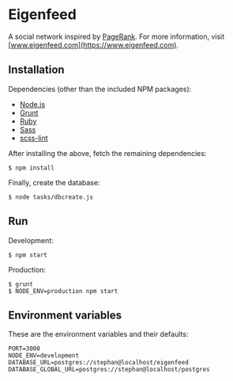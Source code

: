 Eigenfeed
=========

A social network inspired by [PageRank](http://en.wikipedia.org/wiki/PageRank). For more information, visit [www.eigenfeed.com](https://www.eigenfeed.com).

## Installation

Dependencies (other than the included NPM packages):

- [Node.js](http://nodejs.org/)
- [Grunt](http://gruntjs.com/)
- [Ruby](https://www.ruby-lang.org/en/)
- [Sass](http://sass-lang.com/)
- [scss-lint](https://github.com/causes/scss-lint)

After installing the above, fetch the remaining dependencies:

    $ npm install

Finally, create the database:

    $ node tasks/dbcreate.js

## Run

Development:

    $ npm start

Production:

    $ grunt
    $ NODE_ENV=production npm start

## Environment variables

These are the environment variables and their defaults:

    PORT=3000
    NODE_ENV=development
    DATABASE_URL=postgres://stephan@localhost/eigenfeed
    DATABASE_GLOBAL_URL=postgres://stephan@localhost/postgres
